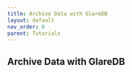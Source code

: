 ```yaml
---
title: Archive Data with GlareDB
layout: default
nav_order: 6
parent: Tutorials
---
```


## Archive Data with GlareDB

